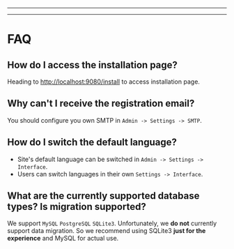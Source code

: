 - - -
- - -

# FAQ

## How do I access the installation page?

Heading to <http://localhost:9080/install> to access installation page.

## Why can't I receive the registration email?

You should configure you own SMTP in `Admin -> Settings -> SMTP`.

## How do I switch the default language?

- Site's default language can be switched in `Admin -> Settings -> Interface`.
- Users can switch languages in their own `Settings -> Interface`.

## What are the currently supported database types? Is migration supported?

We support `MySQL` `PostgreSQL`  `SQLite3`. Unfortunately, we **do not** currently support data migration. So we recommend using SQLite3 **just for the experience** and MySQL for actual use.
